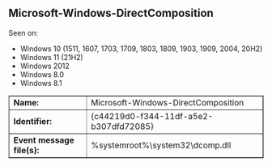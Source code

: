 ## Microsoft-Windows-DirectComposition

Seen on:
* Windows 10 (1511, 1607, 1703, 1709, 1803, 1809, 1903, 1909, 2004, 20H2)
* Windows 11 (21H2)
* Windows 2012
* Windows 8.0
* Windows 8.1

<table border="1" class="docutils">
  <tbody>
    <tr>
      <td><b>Name:</b></td>
      <td>Microsoft-Windows-DirectComposition</td>
    </tr>
    <tr>
      <td><b>Identifier:</b></td>
      <td>{c44219d0-f344-11df-a5e2-b307dfd72085}</td>
    </tr>
    <tr>
      <td><b>Event message file(s):</b></td>
      <td>%systemroot%\system32\dcomp.dll</td>
    </tr>
  </tbody>
</table>

&nbsp;

